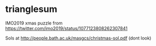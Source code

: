 # trianglesum
IMO2019 xmas puzzle from https://twitter.com/imo2019/status/1077123808262307841

Sols at http://people.bath.ac.uk/masgcs/christmas-sol.pdf (dont look)

